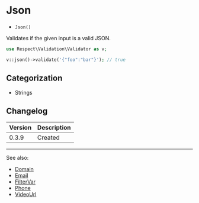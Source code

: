 # Json

- `Json()`

Validates if the given input is a valid JSON.

```php
use Respect\Validation\Validator as v;

v::json()->validate('{"foo":"bar"}'); // true
```

## Categorization

- Strings

## Changelog

Version | Description
--------|-------------
  0.3.9 | Created

***
See also:

- [Domain](Domain.md)
- [Email](Email.md)
- [FilterVar](FilterVar.md)
- [Phone](Phone.md)
- [VideoUrl](VideoUrl.md)

